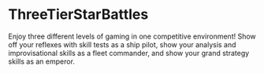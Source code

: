 ThreeTierStarBattles
====================

Enjoy three different levels of gaming in one competitive environment! Show off your reflexes with skill tests as a ship pilot, show your analysis and improvisational skills as a fleet commander, and show your grand strategy skills as an emperor.